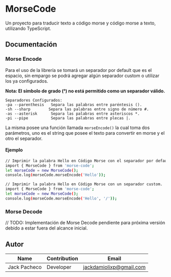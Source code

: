 # MorseCode
  Un proyecto para traducir texto a código morse y código morse a texto, utilizando TypeScript.

## Documentación
### Morse Encode
  Para el uso de la librería se tomará un separador por default que es el espacio, sin empargo se podrá agregar algún separador custom o utilizar los ya configurados.

  **Nota: El símbolo de grado (°) no está permitido como un separador válido.**

    Separadores Configurados:
    -pa --parenthesis   Separa las palabras entre paréntesis ().
    -sh --sharp        Separa las palabras entre signo de número #.
    -as --asterisk      Separa las palabras entre asteriscos *.
    -pi --pipe          Separa las palabras entre plecas |.

La misma posee una función llamada `morseEncode()` la cual toma dos parámetros, uno es el string que posee el texto para convertir en morse y el otro el separador.
  #### Ejemplo
  ````sh
  // Imprimir la palabra Hello en Código Morse con el separador por default.
  import { MorseCode } from 'morse-code';
  let morseCode = new MorseCode();
  console.log(morseCode.morseEncode('Hello'));

  // Imprimir la palabra Hello en Código Morse con un separador custom.
  import { MorseCode } from 'morse-code';
  let morseCode = new MorseCode();
  console.log(morseCode.morseEncode('Hello', '/'));
  ````

### Morse Decode
// TODO: Implementación de Morse Decode pendiente para próxima versión debido a estar fuera del alcance inicial.


## Autor
| Name                 |  Contribution   |  Email                        |
|----------------------|-----------------|-------------------------------|
| Jack Pacheco         |  Developer      |  jackdamiolixp@gmail.com      |